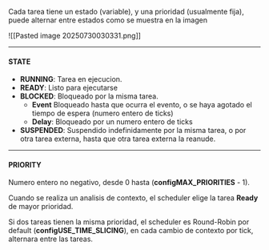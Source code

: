Cada tarea tiene un estado (variable), y una prioridad (usualmente fija), puede alternar entre estados como se muestra en la imagen

![[Pasted image 20250730030331.png]]

---
#### STATE
- **RUNNING**: Tarea en ejecucion.
- **READY**: Listo para ejecutarse
- **BLOCKED**: Bloqueado por la misma tarea.
	- **Event** Bloqueado hasta que ocurra el evento, o se haya agotado el tiempo de espera (numero entero de ticks)
	- **Delay**: Bloqueado por un numero entero de ticks
- **SUSPENDED**: Suspendido indefinidamente por la misma tarea, o por otra tarea externa, hasta que otra tarea externa la reanude.

---
#### PRIORITY
Numero entero no negativo, desde 0 hasta (**configMAX_PRIORITIES** - 1).

Cuando se realiza un analisis de contexto, el scheduler elige la tarea **Ready** de mayor prioridad. 

Si dos tareas tienen la misma prioridad, el scheduler es Round-Robin por default (**configUSE_TIME_SLICING**), en cada cambio de contexto por tick, alternara entre las tareas.
